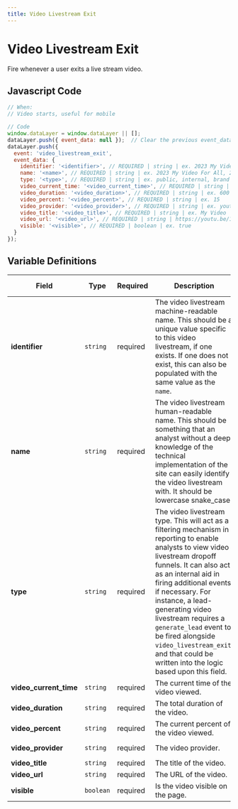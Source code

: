 ```yaml
---
title: Video Livestream Exit
---
```


# Video Livestream Exit

Fire whenever a user exits a live stream video.

## Javascript Code

```js
// When:
// Video starts, useful for mobile

// Code
window.dataLayer = window.dataLayer || [];
dataLayer.push({ event_data: null });  // Clear the previous event_data object.
dataLayer.push({
  event: 'video_livestream_exit',
  event_data: {
    identifier: '<identifier>', // REQUIRED | string | ex. 2023 My Video For All, 2023 Product Holiday Launch
    name: '<name>', // REQUIRED | string | ex. 2023 My Video For All, 2023 Product Holiday Launch
    type: '<type>', // REQUIRED | string | ex. public, internal, brand awareness, lead_generation
    video_current_time: '<video_current_time>', // REQUIRED | string | ex. 15
    video_duration: '<video_duration>', // REQUIRED | string | ex. 600
    video_percent: '<video_percent>', // REQUIRED | string | ex. 15
    video_provider: '<video_provider>', // REQUIRED | string | ex. youtube, vimeo, firework, twitch
    video_title: '<video_title>', // REQUIRED | string | ex. My Video
    video_url: '<video_url>', // REQUIRED | string | https://youtu.be/12345ABC
    visible: '<visible>', // REQUIRED | boolean | ex. true
  }
});
```
## Variable Definitions

|Field|Type|Required|Description|Example|Maximum Length|
| --- | --- | --- | --- | --- | --- |
|**identifier**|`string`|required|The video livestream machine-readable name. This should be a unique value specific to this video livestream, if one exists. If one does not exist, this can also be populated with the same value as the `name`.|`2023 My Video For All`, `2023 Product Holiday Launch`|`100`|
|**name**|`string`|required|The video livestream human-readable name. This should be something that an analyst without a deep knowledge of the technical implementation of the site can easily identify the video livestream with. It should be lowercase snake_case.|`2023 My Video For All`, `2023 Product Holiday Launch`|`100`|
|**type**|`string`|required|The video livestream type. This will act as a filtering mechanism in reporting to enable analysts to view video livestream dropoff funnels. It can also act as an internal aid in firing additional events if necessary. For instance, a lead-generating video livestream requires a `generate_lead` event to be fired alongside `video_livestream_exit`, and that could be written into the logic based upon this field.|`public`,`internal`,`brand awareness`, `lead_generation`|`100`|
|**video_current_time**|`string`|required|The current time of the video viewed.|`15`|`100`|
|**video_duration**|`string`|required|The total duration of the video.|`600`|`100`|
|**video_percent**|`string`|required|The current percent of the video viewed.|`15`|`100`|
|**video_provider**|`string`|required|The video provider.|`youtube`, `vimeo`, `firework`, `twitch`|`100`|
|**video_title**|`string`|required|The title of the video.|`My Video`|`100`|
|**video_url**|`string`|required|The URL of the video.|`https://youtu.be/RhS85WQiBLU`|`100`|
|**visible**|`boolean`|required|Is the video visible on the page.|`true`|`100`|
